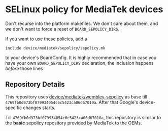 # SELinux policy for MediaTek devices

Don't recurse into the platform makefiles. We don't care about them, and we
don't want to force a reset of `BOARD_SEPOLICY_DIRS`.

If you want to use these policies, add a

    include device/mediatek/sepolicy/sepolicy.mk

to your device's BoardConfig. It is highly recommended that in case you have
your own `BOARD_SEPOLICY_DIRS` declaration, the inclusion happens _before_
those lines

## Repository Details
This repository uses [device/mediatek/wembley-sepolicy](https://android.googlesource.com/device/mediatek/wembley-sepolicy/) as base till `4769fb0d973bf079934054c6c5423ca06d67010a`.
After that Google's device-specific changes starts.

Till `4769fb0d973bf079934054c6c5423ca06d67010a`, this repository is similar to
the **basic** sepolicy repository provided by MediaTek to the OEMs.
